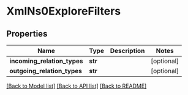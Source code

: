 # XmlNs0ExploreFilters

## Properties
Name | Type | Description | Notes
------------ | ------------- | ------------- | -------------
**incoming_relation_types** | **str** |  | [optional] 
**outgoing_relation_types** | **str** |  | [optional] 

[[Back to Model list]](../README.md#documentation-for-models) [[Back to API list]](../README.md#documentation-for-api-endpoints) [[Back to README]](../README.md)


